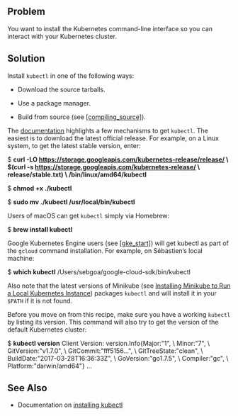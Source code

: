 ## Problem

You want to install the Kubernetes command-line interface so you can interact with your Kubernetes cluster.

## Solution

Install `kubectl` in one of the following ways:

*   Download the source tarballs.
    
*   Use a package manager.
    
*   Build from source (see [\[compiling\_source\]](#compiling_source)).
    

The [documentation](https://kubernetes.io/docs/tasks/kubectl/install/) highlights a few mechanisms to get `kubectl`. The easiest is to download the latest official release. For example, on a Linux system, to get the latest stable version, enter:

$ **curl -LO https://storage.googleapis.com/kubernetes-release/release/ \\
       $(curl -s https://storage.googleapis.com/kubernetes-release/ \\
       release/stable.txt) \\
       /bin/linux/amd64/kubectl**

$ **chmod +x ./kubectl**

$ **sudo mv ./kubectl /usr/local/bin/kubectl**

Users of macOS can get `kubectl` simply via Homebrew:

$ **brew install kubectl**

Google Kubernetes Engine users (see [\[gke\_start\]](#gke_start)) will get kubectl as part of the `gcloud` command installation. For example, on Sébastien’s local machine:

$ **which kubectl**
/Users/sebgoa/google-cloud-sdk/bin/kubectl

Also note that the latest versions of Minikube (see [Installing Minikube to Run a Local Kubernetes Instance](#minikube_install)) packages `kubectl` and will install it in your `$PATH` if it is not found.

Before you move on from this recipe, make sure you have a working `kubectl` by listing its version. This command will also try to get the version of the default Kubernetes cluster:

$ **kubectl version**
Client Version: version.Info{Major:"1", \\
                             Minor:"7", \\
                             GitVersion:"v1.7.0", \\
                             GitCommit:"fff5156...", \\
                             GitTreeState:"clean", \\
                             BuildDate:"2017-03-28T16:36:33Z", \\
                             GoVersion:"go1.7.5", \\
                             Compiler:"gc", \\
                             Platform:"darwin/amd64"}
...

## See Also

*   Documentation on [installing kubectl](https://kubernetes.io/docs/tasks/kubectl/install/)